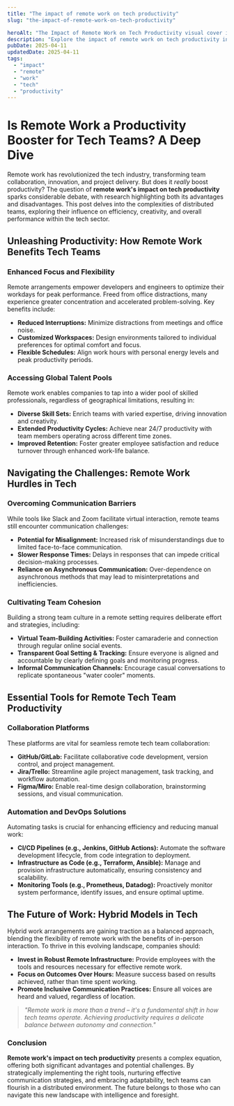 ```yaml
---
title: "The impact of remote work on tech productivity"
slug: "the-impact-of-remote-work-on-tech-productivity"

heroAlt: "The Impact of Remote Work on Tech Productivity visual cover image"
description: "Explore the impact of remote work on tech productivity in this detailed guide, offering insights, strategies, and practical tips to enhance your understanding and application of the topic."
pubDate: 2025-04-11
updatedDate: 2025-04-11
tags:
  - "impact"
  - "remote"
  - "work"
  - "tech"
  - "productivity"
---
```


# Is Remote Work a Productivity Booster for Tech Teams? A Deep Dive

Remote work has revolutionized the tech industry, transforming team collaboration, innovation, and project delivery. But does it _really_ boost productivity? The question of **remote work's impact on tech productivity** sparks considerable debate, with research highlighting both its advantages and disadvantages. This post delves into the complexities of distributed teams, exploring their influence on efficiency, creativity, and overall performance within the tech sector.

## Unleashing Productivity: How Remote Work Benefits Tech Teams

### Enhanced Focus and Flexibility

Remote arrangements empower developers and engineers to optimize their workdays for peak performance. Freed from office distractions, many experience greater concentration and accelerated problem-solving. Key benefits include:

- **Reduced Interruptions:** Minimize distractions from meetings and office noise.
- **Customized Workspaces:** Design environments tailored to individual preferences for optimal comfort and focus.
- **Flexible Schedules:** Align work hours with personal energy levels and peak productivity periods.

### Accessing Global Talent Pools

Remote work enables companies to tap into a wider pool of skilled professionals, regardless of geographical limitations, resulting in:

- **Diverse Skill Sets:** Enrich teams with varied expertise, driving innovation and creativity.
- **Extended Productivity Cycles:** Achieve near 24/7 productivity with team members operating across different time zones.
- **Improved Retention:** Foster greater employee satisfaction and reduce turnover through enhanced work-life balance.

## Navigating the Challenges: Remote Work Hurdles in Tech

### Overcoming Communication Barriers

While tools like Slack and Zoom facilitate virtual interaction, remote teams still encounter communication challenges:

- **Potential for Misalignment:** Increased risk of misunderstandings due to limited face-to-face communication.
- **Slower Response Times:** Delays in responses that can impede critical decision-making processes.
- **Reliance on Asynchronous Communication:** Over-dependence on asynchronous methods that may lead to misinterpretations and inefficiencies.

### Cultivating Team Cohesion

Building a strong team culture in a remote setting requires deliberate effort and strategies, including:

- **Virtual Team-Building Activities:** Foster camaraderie and connection through regular online social events.
- **Transparent Goal Setting & Tracking:** Ensure everyone is aligned and accountable by clearly defining goals and monitoring progress.
- **Informal Communication Channels:** Encourage casual conversations to replicate spontaneous "water cooler" moments.

## Essential Tools for Remote Tech Team Productivity

### Collaboration Platforms

These platforms are vital for seamless remote tech team collaboration:

- **GitHub/GitLab:** Facilitate collaborative code development, version control, and project management.
- **Jira/Trello:** Streamline agile project management, task tracking, and workflow automation.
- **Figma/Miro:** Enable real-time design collaboration, brainstorming sessions, and visual communication.

### Automation and DevOps Solutions

Automating tasks is crucial for enhancing efficiency and reducing manual work:

- **CI/CD Pipelines (e.g., Jenkins, GitHub Actions):** Automate the software development lifecycle, from code integration to deployment.
- **Infrastructure as Code (e.g., Terraform, Ansible):** Manage and provision infrastructure automatically, ensuring consistency and scalability.
- **Monitoring Tools (e.g., Prometheus, Datadog):** Proactively monitor system performance, identify issues, and ensure optimal uptime.

## The Future of Work: Hybrid Models in Tech

Hybrid work arrangements are gaining traction as a balanced approach, blending the flexibility of remote work with the benefits of in-person interaction. To thrive in this evolving landscape, companies should:

- **Invest in Robust Remote Infrastructure:** Provide employees with the tools and resources necessary for effective remote work.
- **Focus on Outcomes Over Hours:** Measure success based on results achieved, rather than time spent working.
- **Promote Inclusive Communication Practices:** Ensure all voices are heard and valued, regardless of location.

> _"Remote work is more than a trend – it's a fundamental shift in how tech teams operate. Achieving productivity requires a delicate balance between autonomy and connection."_

### Conclusion

**Remote work's impact on tech productivity** presents a complex equation, offering both significant advantages and potential challenges. By strategically implementing the right tools, nurturing effective communication strategies, and embracing adaptability, tech teams can flourish in a distributed environment. The future belongs to those who can navigate this new landscape with intelligence and foresight.
